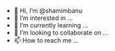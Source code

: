 - 👋 Hi, I’m @shamimbanu
- 👀 I’m interested in ...
- 🌱 I’m currently learning ...
- 💞️ I’m looking to collaborate on ...
- 📫 How to reach me ...

<!---
shamimbanu/shamimbanu is a ✨ special ✨ repository because its `README.md` (this file) appears on your GitHub profile.
You can click the Preview link to take a look at your changes.
--->
